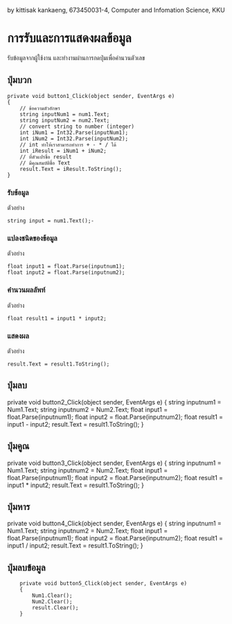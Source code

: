 by kittisak kankaeng,
673450031-4,
Computer and Infomation Science, KKU

# การรับและการแสดงผลข้อมูล

รับข้อมูลจากผู้ใช้งาน และทำงานผ่านการกดปุ่มเพื่อคำนวนตัวเลข


## ปุ่มบวก


```
private void button1_Click(object sender, EventArgs e)
{
    // ข้อความตัวอักษร
    string inputNum1 = num1.Text;
    string inputNum2 = num2.Text;
    // convert string to number (integer)
    int iNum1 = Int32.Parse(inputNum1);
    int iNum2 = Int32.Parse(inputNum2);
    // int ทำให้เราสามารถทำการ + - * / ได้
    int iResult = iNum1 + iNum2;
    // ที่ตัวแปรชื่อ result
    // มีคุณสมบัติชื่อ Text
    result.Text = iResult.ToString();
}
```

### รับข้อมูล

ตัวอย่าง

```
string input = num1.Text();-
```

### แปลงชนิดของข้อมูล

ตัวอย่าง

```
float input1 = float.Parse(inputnum1);
float input2 = float.Parse(inputnum2);
```

### คำนวนผลลัพท์

ตัวอย่าง

```
float result1 = input1 * input2;
```

### แสดงผล

ตัวอย่าง

```
result.Text = result1.ToString();
```

## ปุ่มลบ
  private void button2_Click(object sender, EventArgs e)
  {
      string inputnum1 = Num1.Text;
      string inputnum2 = Num2.Text;
      float input1 = float.Parse(inputnum1);
      float input2 = float.Parse(inputnum2);
      float result1 = input1 - input2;
      result.Text = result1.ToString();
  }
## ปุ่มคูณ
private void button3_Click(object sender, EventArgs e)
{
    string inputnum1 = Num1.Text;
    string inputnum2 = Num2.Text;
    float input1 = float.Parse(inputnum1);
    float input2 = float.Parse(inputnum2);
    float result1 = input1 * input2;
    result.Text = result1.ToString();
            }

## ปุ่มหาร
  private void button4_Click(object sender, EventArgs e)
  {
      string inputnum1 = Num1.Text;
      string inputnum2 = Num2.Text;
      float input1 = float.Parse(inputnum1);
      float input2 = float.Parse(inputnum2);
      float result1 = input1 / input2;
      result.Text = result1.ToString();
  }
## ปุ่มลบข้อมูล
        private void button5_Click(object sender, EventArgs e)
        {
            Num1.Clear();
            Num2.Clear();
            result.Clear();
        }
    